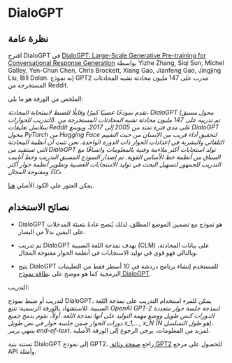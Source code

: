 # DialoGPT

## نظرة عامة

اقترح DialoGPT في [DialoGPT: Large-Scale Generative Pre-training for Conversational Response Generation](https://arxiv.org/abs/1911.00536) بواسطة Yizhe Zhang, Siqi Sun, Michel Galley, Yen-Chun Chen, Chris Brockett, Xiang Gao, Jianfeng Gao, Jingjing Liu, Bill Dolan. إنه نموذج GPT2 مدرب على 147 مليون محادثة تشبه المحادثات المستخرجة من Reddit.

الملخص من الورقة هو ما يلي:

*نقدم نموذجًا عصبيًا كبيرًا وقابلًا للضبط لاستجابة المحادثة، DialoGPT (محول مسبق التدريب للحوارات). تم تدريبه على 147 مليون محادثة تشبه المحادثات المستخرجة من سلاسل تعليقات Reddit على مدى فترة تمتد من 2005 إلى 2017، ويوسع DialoGPT محول PyTorch من Hugging Face لتحقيق أداء قريب من الإنسان من حيث التقييم التلقائي والبشرية في إعدادات الحوار ذات الدورة الواحدة. نحن نثبت أن أنظمة المحادثة التي تستفيد من DialoGPT تولد استجابات أكثر ملاءمة وغنية بالمعلومات واتساقًا مع السياق من أنظمة خط الأساس القوية. تم إصدار النموذج المسبق التدريب وخط أنابيب التدريب للجمهور لتسهيل البحث في توليد الاستجابات العصبية وتطوير أنظمة حوار أكثر ذكاءً ومفتوحة المجال.*

يمكن العثور على الكود الأصلي [هنا](https://github.com/microsoft/DialoGPT).

## نصائح الاستخدام

- DialoGPT هو نموذج مع تضمين الموضع المطلق، لذلك يُنصح عادةً بتعبئة المدخلات على اليمين بدلاً من اليسار.

- تم تدريب DialoGPT بهدف نمذجة اللغة السببية (CLM) على بيانات المحادثة، وبالتالي فهو قوي في توليد الاستجابات في أنظمة الحوار مفتوحة المجال.

- يتيح DialoGPT للمستخدم إنشاء برنامج دردشة في 10 أسطر فقط من التعليمات البرمجية كما هو موضح على [بطاقة نموذج DialoGPT](https://huggingface.co/microsoft/DialoGPT-medium).

التدريب:

لتدريب أو ضبط نموذج DialoGPT، يمكن للمرء استخدام التدريب على نمذجة اللغة السببية. للاستشهاد بالورقة الرسمية: *نتبع OpenAI GPT-2 لنمذجة جلسة حوار متعددة الدورات كنص طويل ووضع مهمة التوليد على أنها نمذجة اللغة. أولاً، نقوم بدمج جميع دورات الحوار ضمن جلسة حوار في نص طويل x_1,..., x_N (N هو طول التسلسل)، ينتهي برمز end-of-text*. لمزيد من المعلومات، يرجى الرجوع إلى الورقة الأصلية.

<Tip>

تستند بنية DialoGPT إلى نموذج GPT2، راجع [صفحة وثائق GPT2](gpt2) للحصول على مرجع API وأمثلة.

</Tip>